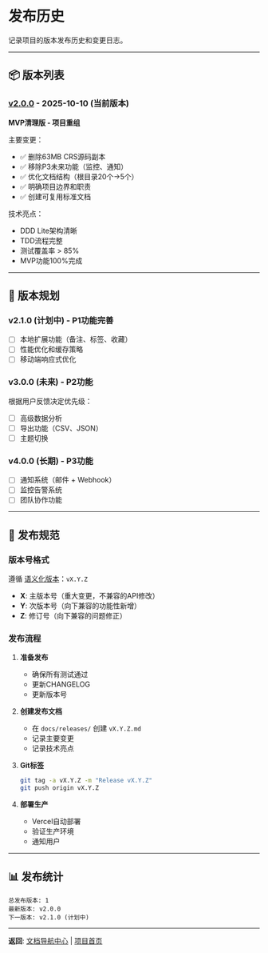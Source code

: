 # 发布历史

记录项目的版本发布历史和变更日志。

---

## 📦 版本列表

### [v2.0.0](./v2.0.0.md) - 2025-10-10 (当前版本)

**MVP清理版 - 项目重组**

主要变更：
- ✅ 删除63MB CRS源码副本
- ✅ 移除P3未来功能（监控、通知）
- ✅ 优化文档结构（根目录20个→5个）
- ✅ 明确项目边界和职责
- ✅ 创建可复用标准文档

技术亮点：
- DDD Lite架构清晰
- TDD流程完整
- 测试覆盖率 > 85%
- MVP功能100%完成

---

## 🎯 版本规划

### v2.1.0 (计划中) - P1功能完善

- [ ] 本地扩展功能（备注、标签、收藏）
- [ ] 性能优化和缓存策略
- [ ] 移动端响应式优化

### v3.0.0 (未来) - P2功能

根据用户反馈决定优先级：
- [ ] 高级数据分析
- [ ] 导出功能（CSV、JSON）
- [ ] 主题切换

### v4.0.0 (长期) - P3功能

- [ ] 通知系统（邮件 + Webhook）
- [ ] 监控告警系统
- [ ] 团队协作功能

---

## 📝 发布规范

### 版本号格式

遵循 [语义化版本](https://semver.org/lang/zh-CN/)：`vX.Y.Z`

- **X**: 主版本号（重大变更，不兼容的API修改）
- **Y**: 次版本号（向下兼容的功能性新增）
- **Z**: 修订号（向下兼容的问题修正）

### 发布流程

1. **准备发布**
   - 确保所有测试通过
   - 更新CHANGELOG
   - 更新版本号

2. **创建发布文档**
   - 在 `docs/releases/` 创建 `vX.Y.Z.md`
   - 记录主要变更
   - 记录技术亮点

3. **Git标签**
   ```bash
   git tag -a vX.Y.Z -m "Release vX.Y.Z"
   git push origin vX.Y.Z
   ```

4. **部署生产**
   - Vercel自动部署
   - 验证生产环境
   - 通知用户

---

## 📊 发布统计

```
总发布版本: 1
最新版本: v2.0.0
下一版本: v2.1.0 (计划中)
```

---

**返回**: [文档导航中心](../../DOCS_INDEX.md) | [项目首页](../../README.md)
